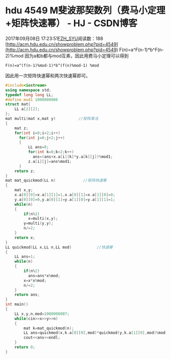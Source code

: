 # hdu 4549 M斐波那契数列（费马小定理+矩阵快速幂） - HJ - CSDN博客
2017年09月08日 17:23:51[FZH_SYU](https://me.csdn.net/feizaoSYUACM)阅读数：188
[http://acm.hdu.edu.cn/showproblem.php?pid=4549](http://acm.hdu.edu.cn/showproblem.php?pid=4549)
F(n)=a^F(n-1)*b^F(n-2)%mod
因为a和b都与mod互素，因此用费马小定理可以得到
```
F(n)=a^(f(n-1)%mod-1)*b^(f(n)%mod-1) %mod
```
因此用一次矩阵快速幂和两次快速幂即可。
```cpp
#include<iostream>
using namespace std;
typedef long long LL;
#define mod1 1000000006
struct mat{
    LL a[2][2];
};
mat multi(mat x,mat y)          //矩阵乘法 
{
    mat z;
    for(int i=0;i<2;i++)
      for(int j=0;j<2;j++)
      {
          LL ans=0;
          for(int k=0;k<2;k++)
            ans=(ans+x.a[i][k]*y.a[k][j])%mod1;
          z.a[i][j]=ans%mod1;
      }
    return z;
}
mat mat_quickmod(LL n)            //矩阵快速幂 
{
    mat x,y;
    x.a[0][0]=x.a[1][1]=1,x.a[0][1]=x.a[1][0]=0;
    y.a[0][0]=0,y.a[0][1]=y.a[1][0]=y.a[1][1]=1;
    while(n)
    {
        if(n%2)
          x=multi(x,y);
        y=multi(y,y);
        n/=2;
    } 
    return x;
}
LL quickmod(LL x,LL n,LL mod)           //快速幂 
{
    LL ans=1;
    while(n)
    {
        if(n%2)
          ans=ans*x%mod;
        x=x*x%mod;
        n/=2;
    }
    return ans;
}
int main()
{
    LL x,y,n,mod=1000000007;
    while(cin>>x>>y>>n)
    {
        mat k=mat_quickmod(n);
        LL ans=quickmod(x,k.a[0][0],mod)*quickmod(y,k.a[1][0],mod)%mod;
        cout<<ans<<endl;
    }
    return 0;
}
```
